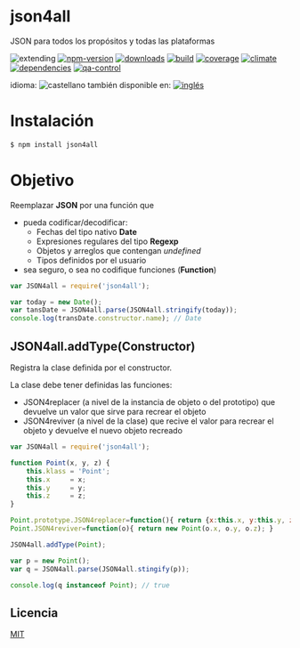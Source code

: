 <!--multilang v0 es:LEEME.md en:README.md -->
# json4all
<!--lang:es-->
JSON para todos los propósitos y todas las plataformas
<!--lang:en--]
JSON for all purposes and all platforms

[!--lang:*-->

<!-- cucardas -->
![extending](https://img.shields.io/badge/stability-extending-orange.svg)
[![npm-version](https://img.shields.io/npm/v/json4all.svg)](https://npmjs.org/package/json4all)
[![downloads](https://img.shields.io/npm/dm/json4all.svg)](https://npmjs.org/package/json4all)
[![build](https://img.shields.io/travis/codenautas/json4all/master.svg)](https://travis-ci.org/codenautas/json4all)
[![coverage](https://img.shields.io/coveralls/codenautas/json4all/master.svg)](https://coveralls.io/r/codenautas/json4all)
[![climate](https://img.shields.io/codeclimate/github/codenautas/json4all.svg)](https://codeclimate.com/github/codenautas/json4all)
[![dependencies](https://img.shields.io/david/codenautas/json4all.svg)](https://david-dm.org/codenautas/json4all)
[![qa-control](http://codenautas.com/github/codenautas/json4all.svg)](http://codenautas.com/github/codenautas/json4all)


<!--multilang buttons-->

idioma: ![castellano](https://raw.githubusercontent.com/codenautas/multilang/master/img/lang-es.png)
también disponible en:
[![inglés](https://raw.githubusercontent.com/codenautas/multilang/master/img/lang-en.png)](README.md)

<!--lang:es-->
# Instalación
<!--lang:en--]
# Install
[!--lang:*-->
```sh
$ npm install json4all
```

<!--lang:es-->
# Objetivo

Reemplazar **JSON** por una función que 
* pueda codificar/decodificar:
  * Fechas del tipo nativo **Date**
  * Expresiones regulares del tipo **Regexp**
  * Objetos y arreglos que contengan *undefined*
  * Tipos definidos por el usuario
* sea seguro, o sea no codifique funciones (**Function**)

<!--lang:en--]
# Main goal

Replace **JSON** by a function that
* can encode/decode:
  * **Date**
  * **Regexp**
  * Objects and Arrays that contains **undefined**
  * User defined types
* be sure, ie dont encode **Function**

[!--lang:*-->
```js
var JSON4all = require('json4all');

var today = new Date();
var tansDate = JSON4all.parse(JSON4all.stringify(today));
console.log(transDate.constructor.name); // Date
```

## JSON4all.addType(Constructor)

<!--lang:es-->

Registra la clase definida por el constructor.

La clase debe tener definidas las funciones:
* JSON4replacer (a nivel de la instancia de objeto o del prototipo) que devuelve un valor que sirve para recrear el objeto
* JSON4reviver (a nivel de la clase) que recive el valor para recrear el objeto y devuelve el nuevo objeto recreado

<!--lang:en--]

Registers the class constructor

Te class must have these functions:
* JSON4replacer (at prototype level) thats returns a *recreate value*
* JSON4reviver (at class level) that receives the *recreate value* and returns the recreated object.

[!--lang:*-->

```js
var JSON4all = require('json4all');

function Point(x, y, z) {
    this.klass = 'Point';
    this.x     = x;
    this.y     = y;
    this.z     = z;
}

Point.prototype.JSON4replacer=function(){ return {x:this.x, y:this.y, z:this.z}; }
Point.JSON4reviver=function(o){ return new Point(o.x, o.y, o.z); }

JSON4all.addType(Point);

var p = new Point();
var q = JSON4all.parse(JSON4all.stingify(p));

console.log(q instanceof Point); // true
```

<!--lang:es-->
## Licencia
<!--lang:en--]
## License
[!--lang:*-->

[MIT](LICENSE)

